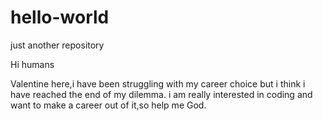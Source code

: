 # hello-world
just another repository


Hi humans

Valentine here,i have been struggling with my career choice but i think i have reached the end of my dilemma.
i am really interested in coding and want to make a career out of it,so help me God.
